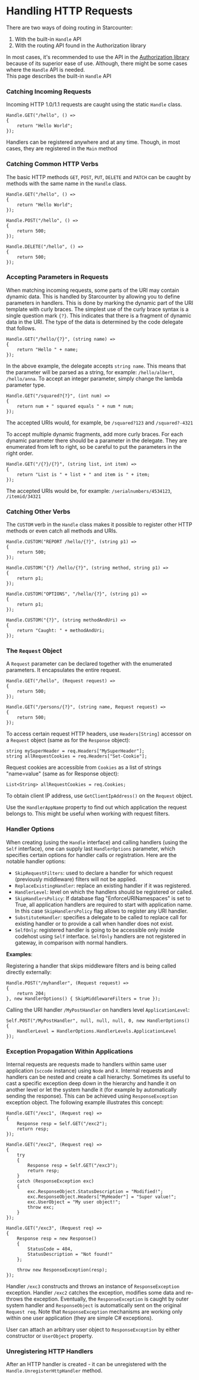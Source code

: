 # Handling HTTP Requests

There are two ways of doing routing in Starcounter:

1. With the built-in `Handle` API
2. With the routing API found in the Authorization library

In most cases, it's recommended to use the API in the [Authorization library](https://github.com/Starcounter/authorization#routing-middleware-and-context---concepts) because of its superior ease of use. Although, there might be some cases where the `Handle` API is needed.  
This page describes the built-in `Handle` API

### Catching Incoming Requests

Incoming HTTP 1.0/1.1 requests are caught using the static `Handle` class.

```
Handle.GET("/hello", () =>
{
    return "Hello World";
});
```

Handlers can be registered anywhere and at any time. Though, in most cases, they are registered in the `Main` method

### Catching Common HTTP Verbs

The basic HTTP methods `GET`, `POST`, `PUT`, `DELETE` and `PATCH` can be caught by methods with the same name in the `Handle` class.

```
Handle.GET("/hello", () =>
{
    return "Hello World";
});

Handle.POST("/hello", () =>
{
    return 500;
});

Handle.DELETE("/hello", () =>
{
    return 500;
});
```

### Accepting Parameters in Requests

When matching incoming requests, some parts of the URI may contain dynamic data. This is handled by Starcounter by allowing you to define parameters in handlers. This is done by marking the dynamic part of the URI template with curly braces. The simplest use of the curly brace syntax is a single question mark `{?}`. This indicates that there is a fragment of dynamic data in the URI. The type of the data is determined by the code delegate that follows.

```
Handle.GET("/hello/{?}", (string name) => 
{         
    return "Hello " + name;
});
```

In the above example, the delegate accepts `string name`. This means that the parameter will be parsed as a string, for example: `/hello/albert`, `/hello/anna`. To accept an integer parameter, simply change the lambda parameter type.

```
Handle.GET("/squared?{?}", (int num) => 
{         
    return num + " squared equals " + num * num;
});
```

The accepted URIs would, for example, be `/squared?123` and `/squared?-4321`

To accept multiple dynamic fragments, add more curly braces. For each dynamic parameter there should be a parameter in the delegate. They are enumerated from left to right, so be careful to put the parameters in the right order.

```
Handle.GET("/{?}/{?}", (string list, int item) => 
{         
    return "List is " + list + " and item is " + item;
});
```

The accepted URIs would be, for example: `/serialnumbers/4534123`, `/itemid/34321`

### Catching Other Verbs

The `CUSTOM` verb in the `Handle` class makes it possible to register other HTTP methods or even catch all methods and URIs.

```
Handle.CUSTOM("REPORT /hello/{?}", (string p1) =>
{
    return 500;
});

Handle.CUSTOM("{?} /hello/{?}", (string method, string p1) =>
{
    return p1;
});

Handle.CUSTOM("OPTIONS", "/hello/{?}", (string p1) =>
{
    return p1;
});

Handle.CUSTOM("{?}", (string methodAndUri) =>
{
    return "Caught: " + methodAndUri;
});
```

### The `Request` Object

A `Request` parameter can be declared together with the enumerated parameters. It encapsulates the entire request.

```
Handle.GET("/hello", (Request request) =>
{
    return 500;
});

Handle.GET("/persons/{?}", (string name, Request request) =>
{
    return 500;
});
```

To access certain request HTTP headers, use `Headers[String]` accessor on a `Request` object \(same as for the `Response` object\):

```
string mySuperHeader = req.Headers["MySuperHeader"];
string allRequestCookies = req.Headers["Set-Cookie"];
```

Request cookies are accessible from `Cookies` as a list of strings "name=value" \(same as for Response object\):

```
List<String> allRequestCookies = req.Cookies;
```

To obtain client IP address, use `GetClientIpAddress()` on the `Request` object.

Use the `HandlerAppName` property to find out which application the request belongs to. This might be useful when working with request filters.

### Handler Options

When creating \(using the `Handle` interface\) and calling handlers \(using the `Self` interface\), one can supply last `HandlerOptions` parameter, which specifies certain options for handler calls or registration. Here are the notable handler options:

* `SkipRequestFilters`: used to declare a handler for which request \(previously middleware\) filters will not be applied.
* `ReplaceExistingHandler`: replace an existing handler if it was registered.
* `HandlerLevel`: level on which the handlers should be registered or called.
* `SkipHandlersPolicy`: If database flag "EnforceURINamespaces" is set to True, all application handlers are required to start with application name. In this case `SkipHandlersPolicy` flag allows to register any URI handler.
* `SubstituteHandler`: specifies a delegate to be called to replace call for existing handler or to provide a call when handler does not exist.
* `SelfOnly`: registered handler is going to be accessible only inside codehost using `Self` interface. `SelfOnly` handlers are not registered in gateway, in comparison with normal handlers.

**Examples**:

Registering a handler that skips middleware filters and is being called directly externally:

```
Handle.POST("/myhandler", (Request request) =>
{
    return 204;
}, new HandlerOptions() { SkipMiddlewareFilters = true });
```

Calling the URI handler `/MyPostHandler` on handlers level `ApplicationLevel`:

```
Self.POST("/MyPostHandler", null, null, null, 0, new HandlerOptions()
{
    HandlerLevel = HandlerOptions.HandlerLevels.ApplicationLevel
});
```

### Exception Propagation Within Applications

Internal requests are requests made to handlers within same user application \(`sccode` instance\) using `Node` and `X`. Internal requests and handlers can be nested and create a call hierarchy. Sometimes its useful to cast a specific exception deep down in the hierarchy and handle it on another level or let the system handle it \(for example by automatically sending the response\). This can be achieved using `ResponseException` exception object. The following example illustrates this concept:

```
Handle.GET("/exc1", (Request req) =>
{
    Response resp = Self.GET("/exc2");
    return resp;
});

Handle.GET("/exc2", (Request req) =>
{
    try
    {
        Response resp = Self.GET("/exc3");
        return resp;
    }
    catch (ResponseException exc)
    {
        exc.ResponseObject.StatusDescription = "Modified!";
        exc.ResponseObject.Headers["MyHeader"] = "Super value!";
        exc.UserObject = "My user object!";
        throw exc;
    }
});

Handle.GET("/exc3", (Request req) =>
{
    Response resp = new Response()
    {
        StatusCode = 404,
        StatusDescription = "Not found!"
    };

    throw new ResponseException(resp);
});
```

Handler `/exc3` constructs and throws an instance of `ResponseException` exception. Handler `/exc2` catches the exception, modifies some data and re-throws the exception. Eventually, the `ResponseException` is caught by outer system handler and `ResponseObject` is automatically sent on the original `Request req`. Note that `ResponseException` mechanisms are working only within one user application \(they are simple C\# exceptions\).

User can attach an arbitrary user object to `ResponseException` by either constructor or `UserObject` property.

### Unregistering HTTP Handlers

After an HTTP handler is created - it can be unregistered with the `Handle.UnregisterHttpHandler` method.

